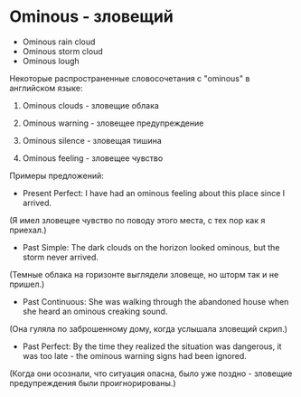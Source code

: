 # Ominous - зловещий

- Ominous rain cloud
- Ominous storm cloud
- Ominous lough

Некоторые распространенные словосочетания с "ominous" в английском языке:

1. Ominous clouds - зловещие облака

2. Ominous warning - зловещее предупреждение

3. Ominous silence - зловещая тишина

4. Ominous feeling - зловещее чувство

Примеры предложений:

- Present Perfect: I have had an ominous feeling about this place since I arrived.

(Я имел зловещее чувство по поводу этого места, с тех пор как я приехал.)

- Past Simple: The dark clouds on the horizon looked ominous, but the storm never arrived.

(Темные облака на горизонте выглядели зловеще, но шторм так и не пришел.)

- Past Continuous: She was walking through the abandoned house when she heard an ominous creaking sound.

(Она гуляла по заброшенному дому, когда услышала зловещий скрип.)

- Past Perfect: By the time they realized the situation was dangerous, it was too late - the ominous warning signs had been ignored.

(Когда они осознали, что ситуация опасна, было уже поздно - зловещие предупреждения были проигнорированы.)

